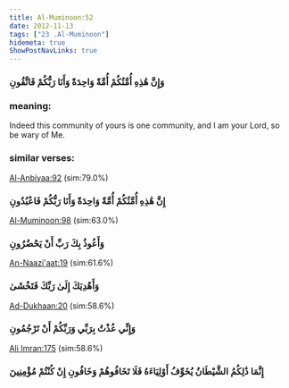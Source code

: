 ```yaml
---
title: Al-Muminoon:52
date: 2012-11-13
tags: ["23 .Al-Muminoon"]
hidemeta: true 
ShowPostNavLinks: true 
---
```

### وَإِنَّ هَٰذِهِ أُمَّتُكُمْ أُمَّةً وَاحِدَةً وَأَنَا رَبُّكُمْ فَاتَّقُونِ
### meaning: 
Indeed this community of yours is one community, and I am your Lord, so be wary of Me.
### similar verses: 

[Al-Anbiyaa:92](/21/92) (sim:79.0%)

### إِنَّ هَٰذِهِ أُمَّتُكُمْ أُمَّةً وَاحِدَةً وَأَنَا رَبُّكُمْ فَاعْبُدُونِ

[Al-Muminoon:98](/23/98) (sim:63.0%)

### وَأَعُوذُ بِكَ رَبِّ أَنْ يَحْضُرُونِ

[An-Naazi'aat:19](/79/19) (sim:61.6%)

### وَأَهْدِيَكَ إِلَىٰ رَبِّكَ فَتَخْشَىٰ

[Ad-Dukhaan:20](/44/20) (sim:58.6%)

### وَإِنِّي عُذْتُ بِرَبِّي وَرَبِّكُمْ أَنْ تَرْجُمُونِ

[Ali Imran:175](/3/175) (sim:58.6%)

### إِنَّمَا ذَٰلِكُمُ الشَّيْطَانُ يُخَوِّفُ أَوْلِيَاءَهُ فَلَا تَخَافُوهُمْ وَخَافُونِ إِنْ كُنْتُمْ مُؤْمِنِينَ
